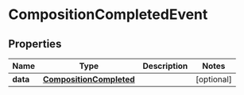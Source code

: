 

# CompositionCompletedEvent


## Properties

Name | Type | Description | Notes
------------ | ------------- | ------------- | -------------
**data** | [**CompositionCompleted**](CompositionCompleted.md) |  |  [optional]



